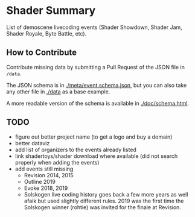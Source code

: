 # Shader Summary

List of demoscene livecoding events (Shader Showdown, Shader Jam, Shader Royale, Byte Battle, etc).

## How to Contribute

Contribute missing data by submitting a Pull Request of the JSON file in `/data`.

The JSON schema is in [./meta/event.schema.json](./meta/event.schema.json), but you can also take any other file in [./data](./data) as a base example.

A more readable version of the schema is available in [./doc/schema.html](./doc/schema.html).

## TODO

- figure out better project name (to get a logo and buy a domain)
- better dataviz
- add list of organizers to the events already listed
- link shadertoys/shader download where available (did not search properly when adding the events)
- add events still missing
    - Revision 2014, 2015
    - Outline 2019
    - Evoke 2018, 2019
    - Solskogen live coding history goes back a few more years as well afaik but used slightly different rules. 2019 was the first time the Solskogen winner (rohtie) was invited for the finale at Revision.
